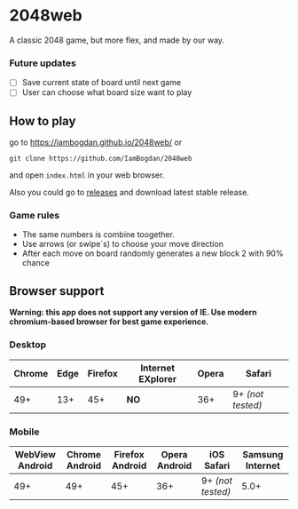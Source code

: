 # 2048web
A classic 2048 game, but more flex, and made by our way.

### Future updates 

- [ ] Save current state of board until next game
- [ ] User can choose what board size want to play

## How to play
go to https://iambogdan.github.io/2048web/ or

``` 
git clone https://github.com/IamBogdan/2048web 
```
and open ```index.html``` in your web browser.

Also you could go to [releases](https://github.com/IamBogdan/2048web/releases) and download latest stable release.

### Game rules

 - The same numbers is combine toogether. 
 - Use arrows (or swipe`s) to choose your move direction
 - After each move on board randomly generates a new block 2 with 90% chance

## Browser support

**Warning: this app does not support any version of IE. Use modern chromium-based browser for best game experience.**

### Desktop
 |**Chrome**  | **Edge**  | **Firefox** | **Internet EXplorer**   | **Opera** | **Safari**      |
 |----------- |---------- |-------------|-----------------------  |-----------|------------     |
 |49+         |13+        |45+          |**NO**                   |36+        |9+ *(not tested)*|
 
### Mobile

  |**WebView Android**  | **Chrome Android**  | **Firefox Android** | **Opera Android**       | **iOS Safari**    | **Samsung Internet**   |
  |-----------          |----------           |-------------        |-----------------------  |-----------        |------------            |
  |49+                  |49+                  |45+                  |36+                      |9+ *(not tested)*  |5.0+                    |
